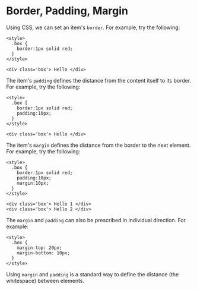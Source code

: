 # Border, Padding, Margin

Using CSS, we can set an item's `border`. For example, try the following:

    <style>
      .box {
        border:1px solid red;
      }
    </style>

    <div class='box'> Hello </div>

The item's `padding` defines the distance from the content itself to its border. For example, try the following:

    <style>
      .box {
        border:1px solid red;
        padding:10px;
      }
    </style>

    <div class='box'> Hello </div>

The item's `margin` defines the distance from the border to the next element. For example, try the following:

    <style>
      .box {
        border:1px solid red;
        padding:10px;
        margin:10px;
      }
    </style>

    <div class='box'> Hello 1 </div>
    <div class='box'> Hello 2 </div>

The `margin` and `padding` can also be prescribed in individual direction. For example:

    <style> 
      .box { 
        margin-top: 20px;
        margin-bottom: 10px;
      }
    </style>

Using `margin` and `padding` is a standard way to define the distance (the whitespace) between elements.